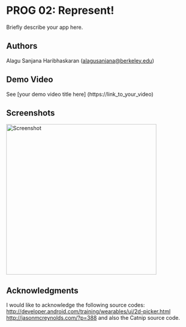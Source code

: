 # PROG 02: Represent!

Briefly describe your app here.

## Authors

Alagu Sanjana Haribhaskaran (alagusanjana@berkeley.edu)

## Demo Video

See [your demo video title here] (https://link_to_your_video)

## Screenshots

<img src="screenshots/main.png" height="400" alt="Screenshot"/>

## Acknowledgments

I would like to acknowledge the following source codes: 
http://developer.android.com/training/wearables/ui/2d-picker.html
http://jasonmcreynolds.com/?p=388
and also the Catnip source code.

